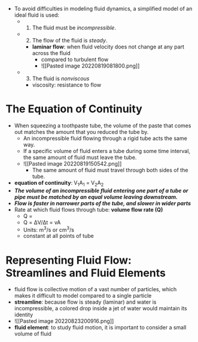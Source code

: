 - To avoid difficulties in modeling fluid dynamics, a simplified model of an ideal fluid is used:
	- 1. The fluid must be *incompressible*. 
	- 2. The flow of the fluid is *steady*.
		- **laminar flow**: when fluid velocity does not change at any part across the fluid
			- compared to turbulent flow
			- ![[Pasted image 20220819081800.png]]
	- 3. The fluid is *nonviscous*
		- viscosity: resistance to flow

# The Equation of Continuity
- When squeezing a toothpaste tube, the volume of the paste that comes out matches the amount that you reduced the tube by.
	- An incompressible fluid flowing through a rigid tube acts the same way.
	- If a specific volume of fluid enters a tube during some time interval, the same amount of fluid must leave the tube.
	- ![[Pasted image 20220819150542.png]]
		- The same amount of fluid must travel through both sides of the tube.
- **equation of continuity**: V<sub>1</sub>A<sub>1</sub> = V<sub>2</sub>A<sub>2</sub>
- ***The volume of an incompressible fluid entering one part of a tube or pipe must be matched by an equal volume leaving downstream.***
- ***Flow is faster in narrower parts of the tube, and slower in wider parts***
- Rate at which fluid flows through tube: **volume flow rate (Q)**
	- Q = 
	- Q = ΔV/Δt = vA
	- Units: m<sup>3</sup>/s or cm<sup>3</sup>/s
	- constant at all points of tube
# Representing Fluid Flow: Streamlines and Fluid Elements
- fluid flow is collective motion of a vast number of particles, which makes it difficult to model compared to a single particle
- **streamline**: because flow is steady (laminar) and water is incompressible, a colored drop inside a jet of water would maintain its identity
- ![[Pasted image 20220823200916.png]]
- **fluid element**: to study fluid motion, it is important to consider a small volume of fluid

